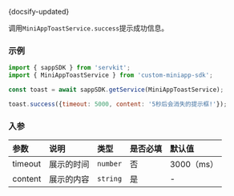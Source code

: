 {docsify-updated}

调用`MiniAppToastService.success`提示成功信息。

### 示例

```js
import { sappSDK } from 'servkit';
import { MiniAppToastService } from 'custom-miniapp-sdk';

const toast = await sappSDK.getService(MiniAppToastService);

toast.success({timeout: 5000, content: '5秒后会消失的提示框!'});
```

### 入参

| 参数 | 说明 | 类型 |  是否必填 | 默认值 |
| :-----| :---- | :---- | :----| :----|
| timeout | 展示的时间 | `number` |  否 | 3000（ms）|
| content | 展示的内容 | `string` |  是 | - |
